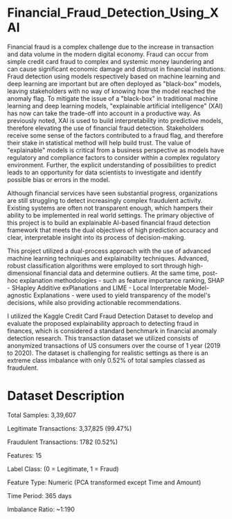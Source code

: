 # Financial_Fraud_Detection_Using_XAI
Financial fraud is a complex challenge due to the increase in transaction and data volume in the modern digital economy. Fraud can occur from simple credit card fraud to complex and systemic money laundering and can cause significant economic damage and distrust in financial institutions. Fraud detection using models respectively based on machine learning and deep learning are important but are often deployed as "black-box" models, leaving stakeholders with no way of knowing how the model reached the anomaly flag.
To mitigate the issue of a "black-box" in traditional machine learning and deep learning models, "explainable artificial intelligence" (XAI) has now can take the trade-off into account in a productive way. As previously noted, XAI is used to build interpretability into predictive models, therefore elevating the use of financial fraud detection. 
Stakeholders receive some sense of the factors contributed to a fraud flag, and therefore their stake in statistical method will help build trust. The value of "explainable" models is critical from a business perspective as models have regulatory and compliance factors to consider within a complex regulatory environment. Further, the explicit understanding of possibilities to predict leads to an opportunity for data scientists to investigate and identify possible bias or errors in the model.

Although financial services have seen substantial progress, organizations are still struggling to detect increasingly complex fraudulent activity. Existing systems are often not transparent enough, which hampers their ability to be implemented in real world settings. The primary objective of this project is to build an explainable AI-based financial fraud detection framework that meets the dual objectives of high prediction accuracy and clear, interpretable insight into its process of decision-making.

This project utilized a dual-process approach with the use of advanced machine learning techniques and explainability techniques. Advanced, robust classification algorithms were employed to sort through high-dimensional financial data and determine outliers. At the same time, post-hoc explanation methodologies - such as feature importance ranking, SHAP - SHapley Additive exPlanations and LIME - Local Interpretable Model-agnostic Explanations - were used to yield transparency of the model's decisions, while also providing actionable recommendations.

I utilized the Kaggle Credit Card Fraud Detection Dataset to develop and evaluate the proposed explainability approach to detecting fraud in finances, which is considered a standard benchmark in financial anomaly detection research.
This transaction dataset we utilized consists of anonymized transactions of US consumers over the course of 1 year (2019 to 2020). The dataset is challenging for realistic settings as there is an extreme class imbalance with only 0.52% of total samples classed as fraudulent.

# Dataset	Description
Total Samples:	3,39,607

Legitimate Transactions:	3,37,825 (99.47%)

Fraudulent Transactions:	1782 (0.52%)

Features:	15

Label	Class: (0 = Legitimate, 1 = Fraud)

Feature Type:	Numeric (PCA transformed except Time and Amount)

Time Period:	365 days

Imbalance Ratio:	~1:190



